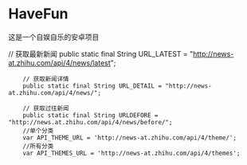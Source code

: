 # HaveFun

这是一个自娱自乐的安卓项目

// 获取最新新闻
		public static final String URL_LATEST = "http://news-at.zhihu.com/api/4/news/latest";

		// 获取新闻详情
		public static final String URL_DETAIL = "http://news-at.zhihu.com/api/4/news/";

		// 获取过往新闻
		public static final String URLDEFORE = "http://news.at.zhihu.com/api/4/news/before/";
        //单个分类
        var API_THEME_URL = 'http://news-at.zhihu.com/api/4/theme/';
        //所有分类
        var API_THEMES_URL = 'http://news-at.zhihu.com/api/4/themes';


